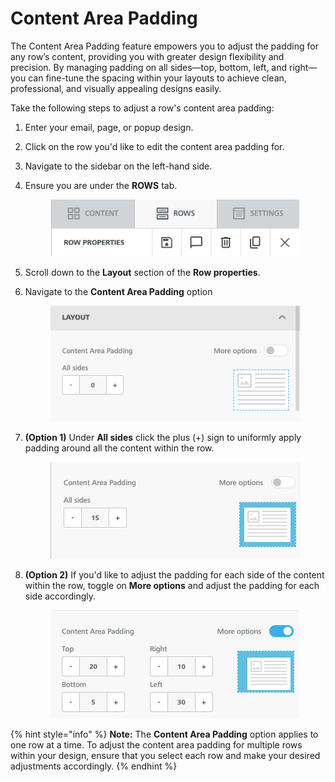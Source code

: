 # Content Area Padding

The Content Area Padding feature empowers you to adjust the padding for any row’s content, providing you with greater design flexibility and precision. By managing padding on all sides—top, bottom, left, and right—you can fine-tune the spacing within your layouts to achieve clean, professional, and visually appealing designs easily.

Take the following steps to adjust a row's content area padding:

1. Enter your email, page, or popup design.
2. Click on the row you'd like to edit the content area padding for.
3. Navigate to the sidebar on the left-hand side.
4.  Ensure you are under the **ROWS** tab.

    <div align="left"><figure><img src=".gitbook/assets/CleanShot 2024-12-12 at 16.50.54.png" alt=""><figcaption></figcaption></figure></div>
5. Scroll down to the **Layout** section of the **Row properties**.
6.  Navigate to the **Content Area Padding** option

    <div align="left"><figure><img src=".gitbook/assets/CleanShot 2024-12-12 at 16.51.32 (1).png" alt=""><figcaption></figcaption></figure></div>
7.  **(Option 1)** Under **All sides** click the plus (+) sign to uniformly apply padding around all the content within the row.

    <div align="left"><figure><img src=".gitbook/assets/CleanShot 2024-12-12 at 16.52.49.png" alt=""><figcaption></figcaption></figure></div>
8.  **(Option 2)** If you'd like to adjust the padding for each side of the content within the row, toggle on **More options** and adjust the padding for each side accordingly.

    <div align="left"><figure><img src=".gitbook/assets/CleanShot 2024-12-12 at 16.53.32.png" alt=""><figcaption></figcaption></figure></div>

{% hint style="info" %}
**Note:** The **Content Area Padding** option applies to one row at a time. To adjust the content area padding for multiple rows within your design, ensure that you select each row and make your desired adjustments accordingly.
{% endhint %}
